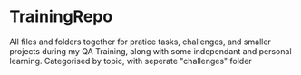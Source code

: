 # TrainingRepo
All files and folders together for pratice tasks, challenges, and smaller projects during my QA Training, along with some independant and personal learning. 
Categorised by topic, with seperate "challenges" folder
